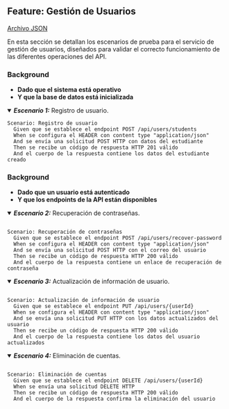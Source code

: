 ## Feature: Gestión de Usuarios

[Archivo JSON](./tests/ApiTest/GestionDeUsuarios.json)

En esta sección se detallan los escenarios de prueba para el servicio de gestión de usuarios, diseñados para validar el correcto funcionamiento de las diferentes operaciones del API.

### Background

- **Dado que el sistema está operativo**
- **Y que la base de datos está inicializada**

<details open>
  <summary><b><i>Escenario 1:</i></b> Registro de usuario.</summary>
  
  ```gherkin
  Scenario: Registro de usuario
    Given que se establece el endpoint POST /api/users/students
    When se configura el HEADER con content type "application/json"
    And se envía una solicitud POST HTTP con datos del estudiante
    Then se recibe un código de respuesta HTTP 201 válido
    And el cuerpo de la respuesta contiene los datos del estudiante creado
```
</details>

### Background

- **Dado que un usuario está autenticado**
- **Y que los endpoints de la API están disponibles**

<details open>
  <summary><b><i>Escenario 2:</i></b> Recuperación de contraseñas.</summary>

```gherkin

Scenario: Recuperación de contraseñas
  Given que se establece el endpoint POST /api/users/recover-password
  When se configura el HEADER con content type "application/json"
  And se envía una solicitud POST HTTP con el correo del usuario
  Then se recibe un código de respuesta HTTP 200 válido
  And el cuerpo de la respuesta contiene un enlace de recuperación de contraseña
```
</details>
<details open>
  <summary><b><i>Escenario 3:</i></b> Actualización de información de usuario.</summary>

```gherkin

Scenario: Actualización de información de usuario
  Given que se establece el endpoint PUT /api/users/{userId}
  When se configura el HEADER con content type "application/json"
  And se envía una solicitud PUT HTTP con los datos actualizados del usuario
  Then se recibe un código de respuesta HTTP 200 válido
  And el cuerpo de la respuesta contiene los datos del usuario actualizados
```
</details>
<details open>
  <summary><b><i>Escenario 4:</i></b> Eliminación de cuentas.</summary>
  
```gherkin

Scenario: Eliminación de cuentas
  Given que se establece el endpoint DELETE /api/users/{userId}
  When se envía una solicitud DELETE HTTP
  Then se recibe un código de respuesta HTTP 200 válido
  And el cuerpo de la respuesta confirma la eliminación del usuario
```
</details>
